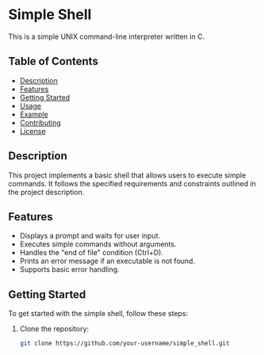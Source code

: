 # Simple Shell

This is a simple UNIX command-line interpreter written in C.

## Table of Contents

- [Description](#description)
- [Features](#features)
- [Getting Started](#getting-started)
- [Usage](#usage)
- [Example](#example)
- [Contributing](#contributing)
- [License](#license)

## Description

This project implements a basic shell that allows users to execute simple commands. It follows the specified requirements and constraints outlined in the project description.

## Features

- Displays a prompt and waits for user input.
- Executes simple commands without arguments.
- Handles the "end of file" condition (Ctrl+D).
- Prints an error message if an executable is not found.
- Supports basic error handling.

## Getting Started

To get started with the simple shell, follow these steps:

1. Clone the repository:

   ```bash
   git clone https://github.com/your-username/simple_shell.git

